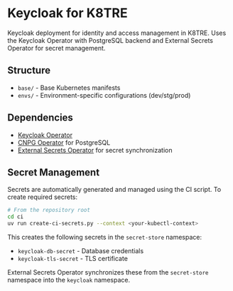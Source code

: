 # Keycloak for K8TRE

Keycloak deployment for identity and access management in K8TRE. Uses the Keycloak Operator with PostgreSQL backend and External Secrets Operator for secret management.

## Structure

- `base/` - Base Kubernetes manifests
- `envs/` - Environment-specific configurations (dev/stg/prod)

## Dependencies

- [Keycloak Operator](https://www.keycloak.org/guides#operator)
- [CNPG Operator](https://cloudnative-pg.io/) for PostgreSQL
- [External Secrets Operator](https://external-secrets.io/) for secret synchronization

## Secret Management

Secrets are automatically generated and managed using the CI script. To create required secrets:

```bash
# From the repository root
cd ci
uv run create-ci-secrets.py --context <your-kubectl-context>
```

This creates the following secrets in the `secret-store` namespace:
- `keycloak-db-secret` - Database credentials
- `keycloak-tls-secret` - TLS certificate

External Secrets Operator synchronizes these from the `secret-store` namespace into the `keycloak` namespace.